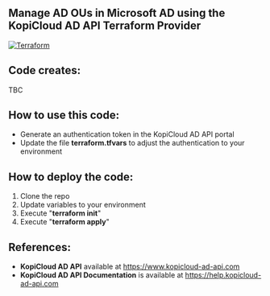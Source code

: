 ## Manage AD OUs in Microsoft AD using the KopiCloud AD API Terraform Provider
[![Terraform](https://img.shields.io/badge/terraform-v1.3+-blue.svg)](https://www.terraform.io/downloads.html)

## Code creates:

TBC

## How to use this code:

- Generate an authentication token in the KopiCloud AD API portal
- Update the file **terraform.tfvars** to adjust the authentication to your environment

## How to deploy the code:

1. Clone the repo
2. Update variables to your environment
3. Execute "**terraform init**"
4. Execute "**terraform apply**"

## References:

- **KopiCloud AD API** available at https://www.kopicloud-ad-api.com
- **KopiCloud AD API Documentation** is available at https://help.kopicloud-ad-api.com
